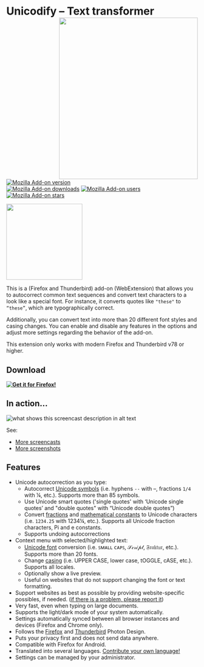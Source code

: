 # Unicodify – Text transformer <img align="right" height="425" width="365" src="assets/screencasts/example.gif">

[![Mozilla Add-on version](https://img.shields.io/amo/v/unicodify-text-transformer.svg)](https://addons.mozilla.org/firefox/addon/unicodify-text-transformer/?src=external-github-shield-downloads)  
[![Mozilla Add-on downloads](https://img.shields.io/amo/d/unicodify-text-transformer.svg)](https://addons.mozilla.org/firefox/addon/unicodify-text-transformer/?src=external-github-shield-downloads)
[![Mozilla Add-on users](https://img.shields.io/amo/users/unicodify-text-transformer.svg)](https://addons.mozilla.org/firefox/addon/unicodify-text-transformer/)
[![Mozilla Add-on stars](https://img.shields.io/amo/stars/unicodify-text-transformer.svg)](https://addons.mozilla.org/firefox/addon/unicodify-text-transformer/reviews/)

<img height="200" width="200" src="assets/header.svg">

This is a (Firefox and Thunderbird) add-on (WebExtension) that allows you to autocorrect common text sequences and convert text characters to a look like a special font.
For instance, it converts quotes like `"these"` to `“these”`, which are typographically correct.

Additionally, you can convert text into more than 20 different font styles and casing changes.
You can enable and disable any features in the options and adjust more settings regarding the behavior of the add-on.

This extension only works with modern Firefox and Thunderbird v78 or higher.

## Download

**[![Get it for Firefox!](https://addons.cdn.mozilla.net/static/img/addons-buttons/AMO-button_1.png)](https://addons.mozilla.org/firefox/addon/unicodify-text-transformer/?src=external-github-download)**

## In action…

![what shows this screencast description in alt text](assets/screencasts/someThing.gif)

See:
* [More screencasts](assets/screencasts)
* [More screenshots](assets/screenshots)

## Features
* Unicode autocorrection as you type:
    * Autocorrect [Unicode symbols](https://en.wikipedia.org/wiki/Miscellaneous_Symbols) (i.e. hyphens `--` with –, fractions `1/4` with ¼, etc.). Supports more than 85 symbols.
    * Use Unicode smart quotes ('single quotes' with ‘Unicode single quotes’ and "double quotes" with “Unicode double quotes”)
    * Convert [fractions](https://en.wikipedia.org/wiki/Number_Forms) and [mathematical constants](https://en.wikipedia.org/wiki/Mathematical_constant) to Unicode characters (i.e. `1234.25` with 1234¼, etc.). Supports all Unicode fraction characters, Pi and e constants.
    * Supports undoing autocorrections
* Context menu with selected/highlighted text:
    * [Unicode font](https://en.wikipedia.org/wiki/Mathematical_Alphanumeric_Symbols) conversion (i.e. ꜱᴍᴀʟʟ ᴄᴀᴘꜱ, 𝒮𝒸𝓇𝒾𝓅𝓉, 𝔉𝔯𝔞𝔨𝔱𝔲𝔯, etc.). Supports more than 20 fonts.
    * Change [casing](https://en.wikipedia.org/wiki/Letter_case#Case_styles) (i.e. UPPER CASE, lower case, tOGGLE, cASE, etc.). Supports all locales.
    * Optionally show a live preview.
    * Useful on websites that do not support changing the font or text formatting.
* Support websites as best as possible by providing website-specific possibles, if needed. ([if there is a problem, please report it](https://github.com/rugk/unicodify/issues))
* Very fast, even when typing on large documents.
* Supports the light/dark mode of your system automatically.
* Settings automatically synced between all browser instances and devices (Firefox and Chrome only).
* Follows the [Firefox](https://design.firefox.com/photon) and [Thunderbird](https://style.thunderbird.net/) Photon Design.
* Puts your privacy first and does not send data anywhere.
* Compatible with Firefox for Android.
* Translated into several languages. [Contribute your own language!](https://github.com/rugk/unicodify/blob/main/CONTRIBUTING.md#Translations)
* Settings can be managed by your administrator.
